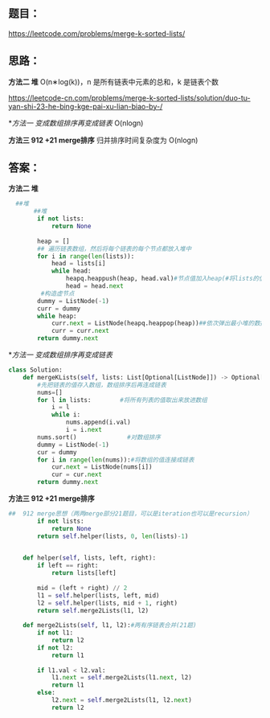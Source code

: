## 题目：
https://leetcode.com/problems/merge-k-sorted-lists/

## 思路：
**方法二 堆**
O(n∗log(k))，n 是所有链表中元素的总和，k 是链表个数

https://leetcode-cn.com/problems/merge-k-sorted-lists/solution/duo-tu-yan-shi-23-he-bing-kge-pai-xu-lian-biao-by-/


**方法一 变成数组排序再变成链表*
O(nlogn)


**方法三 912 +21 merge排序**
归并排序时间复杂度为 O(nlogn)


## 答案：
**方法二 堆**
```python
  ##堆
       ##堆
        if not lists:
            return None
        
        heap = []
        ## 遍历链表数组，然后将每个链表的每个节点都放入堆中
        for i in range(len(lists)):
            head = lists[i]
            while head:
                heapq.heappush(heap, head.val)#节点值加入heap(#将lists的值放进小根堆)
                head = head.next
         #构造虚节点      
        dummy = ListNode(-1)
        curr = dummy
        while heap:
            curr.next = ListNode(heapq.heappop(heap))##依次弹出最小堆的数据
            curr = curr.next
        return dummy.next
```
 **方法一 变成数组排序再变成链表*

```python
class Solution:
    def mergeKLists(self, lists: List[Optional[ListNode]]) -> Optional[ListNode]:
        #先把链表的值存入数组，数组排序后再连成链表
        nums=[]
        for l in lists:        #将所有列表的值取出来放进数组
            i = l
            while i:
                nums.append(i.val)
                i = i.next
        nums.sort()              #对数组排序
        dummy = ListNode(-1)
        cur = dummy
        for i in range(len(nums)):#将数组的值连接成链表
            cur.next = ListNode(nums[i])
            cur = cur.next
        return dummy.next

```
**方法三 912 +21 merge排序**

```python
##  912 merge思想（两两merge部分21题目，可以是iteration也可以是recursion）
        if not lists:
            return None
        return self.helper(lists, 0, len(lists)-1)
        

    def helper(self, lists, left, right):
        if left == right:
            return lists[left]
     
        mid = (left + right) // 2
        l1 = self.helper(lists, left, mid)
        l2 = self.helper(lists, mid + 1, right)
        return self.merge2Lists(l1, l2)
    
    def merge2Lists(self, l1, l2):#两有序链表合并(21题)
        if not l1:
            return l2
        if not l2:
            return l1
        
        if l1.val < l2.val:
            l1.next = self.merge2Lists(l1.next, l2)
            return l1
        else:
            l2.next = self.merge2Lists(l1, l2.next)
            return l2


```

